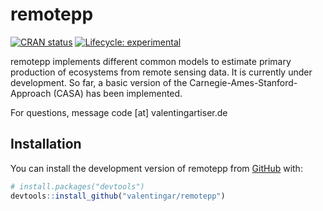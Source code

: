 
<!-- README.md is generated from README.Rmd. Please edit that file -->

# remotepp

<!-- badges: start -->

[![CRAN
status](https://www.r-pkg.org/badges/version/remotepp)](https://CRAN.R-project.org/package=remotepp)
[![Lifecycle:
experimental](https://img.shields.io/badge/lifecycle-experimental-orange.svg)](https://lifecycle.r-lib.org/articles/stages.html#experimental)
<!-- badges: end -->

remotepp implements different common models to estimate primary
production of ecosystems from remote sensing data. It is currently under
development. So far, a basic version of the
Carnegie-Ames-Stanford-Approach (CASA) has been implemented.

For questions, message code \[at\] valentingartiser.de

## Installation

You can install the development version of remotepp from
[GitHub](https://github.com/) with:

``` r
# install.packages("devtools")
devtools::install_github("valentingar/remotepp")
```
